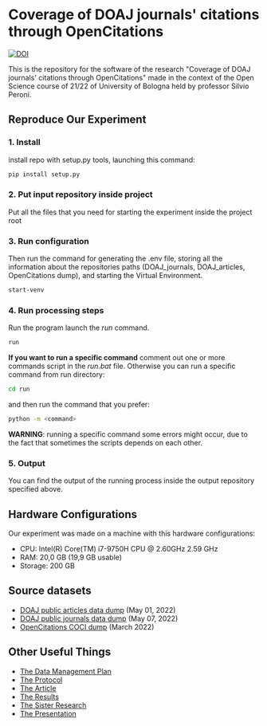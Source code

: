# Coverage of DOAJ journals' citations through OpenCitations
[![DOI](https://zenodo.org/badge/486368166.svg)](https://zenodo.org/badge/latestdoi/486368166)

This is the repository for the software of the research "Coverage of DOAJ journals' citations through OpenCitations" made in the context of the Open Science course of 21/22 of University of Bologna held by professor Silvio Peroni.

## Reproduce Our Experiment


### 1. Install

install repo with setup.py tools, launching this command:

```bash
pip install setup.py
```

### 2. Put input repository inside project

Put all the files that you need for starting the experiment inside the project root 

### 3. Run configuration

Then run the command for generating the .env file, storing all the information about the repositories paths
(DOAJ_journals, DOAJ_articles, OpenCitations dump), and starting the Virtual Environment.

```bash
start-venv
```

### 4. Run processing steps

Run the program launch the _run_ command.

```bash
run
```

**If you want to run a specific command** comment out one or more commands script in the _run.bat_ file. Otherwise
you can run a specific command from run directory:

```bash
cd run
```

and then run the command that you prefer:

```bash
python -m <command>
```

**WARNING**: running a specific command some errors might occur, due to the fact that sometimes the scripts depends on 
each other.

### 5. Output

You can find the output of the running process inside the output repository specified above.

## Hardware Configurations
Our experiment was made on a machine with this hardware configurations:
* CPU: Intel(R) Core(TM) i7-9750H CPU @ 2.60GHz   2.59 GHz
* RAM: 20,0 GB (19,9 GB usable)
* Storage: 200 GB

## Source datasets
* [DOAJ public articles data dump](https://doaj.org/public-data-dump/article) (May 01, 2022)
* [DOAJ public journals data dump](https://doaj.org/public-data-dump/journal) (May 07, 2022)
* [OpenCitations COCI dump](https://opencitations.net/download#coci) (March 2022)

## Other Useful Things

* [The Data Management Plan](https://doi.org/10.5281/zenodo.6417367)
* [The Protocol](https://dx.doi.org/10.17504/protocols.io.n92ldz598v5b/v5)
* [The Article](https://doi.org/10.5281/zenodo.6574741)
* [The Results](https://doi.org/10.5281/zenodo.6573889)
* [The Sister Research](https://github.com/open-sci/2021-2022-la-chouffe-code)
* [The Presentation](https://doi.org/10.5281/zenodo.6579115)
